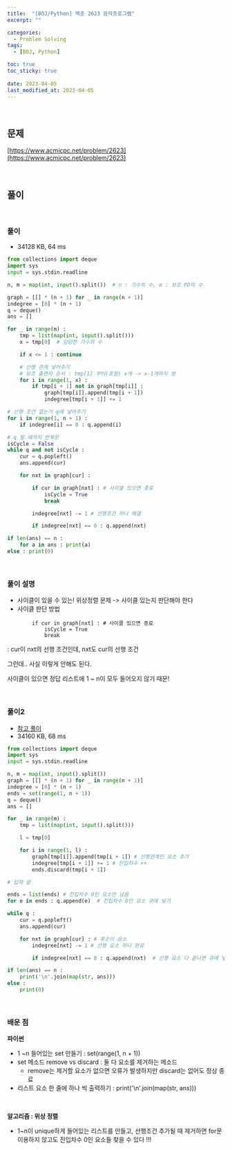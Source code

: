 ```yaml
---
title:  "[BOJ/Python] 백준 2623 음악프로그램"
excerpt: ""

categories:
  - Problem Solving
tags:
  - [BOJ, Python]

toc: true
toc_sticky: true
 
date: 2023-04-05
last_modified_at: 2023-04-05
---
```


<br>

## **문제**

[https://www.acmicpc.net/problem/2623](https://www.acmicpc.net/problem/2623)

<br>

## **풀이**

<br>

### **풀이**

- 34128 KB, 64 ms

```python
from collections import deque
import sys
input = sys.stdin.readline

n, m = map(int, input().split())  # n : 가수의 수, m : 보조 PD의 수

graph = [[] * (n + 1) for _ in range(n + 1)]
indegree = [0] * (n + 1)
q = deque()
ans = []

for _ in range(m) :
    tmp = list(map(int, input().split()))
    x = tmp[0]  # 담당한 가수의 수

    if x <= 1 : continue

    # 선행 관계 넣어주기
    # 보조 출연자 순서 : tmp[1] 부터(포함) x개 -> x-1개까지 쌍
    for i in range(1, x) :
        if tmp[i + 1] not in graph[tmp[i]] :
            graph[tmp[i]].append(tmp[i + 1])
            indegree[tmp[i + 1]] += 1

# 선행 조건 없는거 q에 넣어주기
for i in range(1, n + 1) :
    if indegree[i] == 0 : q.append(i)

# q 빌 때까지 반복문
isCycle = False
while q and not isCycle :
    cur = q.popleft()
    ans.append(cur)

    for nxt in graph[cur] :

        if cur in graph[nxt] : # 사이클 있으면 종료
            isCycle = True
            break

        indegree[nxt] -= 1 # 선행조건 하나 해결

        if indegree[nxt] == 0 : q.append(nxt)

if len(ans) == n :
    for a in ans : print(a)
else : print(0)
```

<br>

### **풀이 설명**

- 사이클이 있을 수 있는! 위상정렬 문제 -> 사이클 있는지 판단해야 한다
- 사이클 판단 방법

```
        if cur in graph[nxt] : # 사이클 있으면 종료
            isCycle = True
            break
```

: cur이 nxt의 선행 조건인데, nxt도 cur의 선행 조건

그런데.. 사실 이렇게 안해도 된다.

사이클이 있으면 정답 리스트에 1 ~ n이 모두 들어오지 않기 때문!

<br>

### **풀이2**

- [참고 풀이](https://www.acmicpc.net/source/53593707)
- 34160 KB, 68 ms

```python
from collections import deque
import sys
input = sys.stdin.readline

n, m = map(int, input().split())
graph = [[] * (n + 1) for _ in range(n + 1)]
indegree = [0] * (n + 1)
ends = set(range(1, n + 1))
q = deque()
ans = []

for _ in range(m) :
    tmp = list(map(int, input().split()))

    l = tmp[0]

    for i in range(1, l) :
        graph[tmp[i]].append(tmp[i + 1]) # 선행관계인 요소 추가
        indegree[tmp[i + 1]] += 1 # 진입차수 ++
        ends.discard(tmp[i + 1])

# 입력 끝

ends = list(ends) # 진입차수 0인 요소만 남음
for e in ends : q.append(e)  # 진입차수 0인 요소 큐에 넣기

while q :
    cur = q.popleft()
    ans.append(cur)

    for nxt in graph[cur] : # 후순이 요소
        indegree[nxt] -= 1 # 선행 요소 하나 완료

        if indegree[nxt] == 0 : q.append(nxt)  # 선행 요소 다 끝나면 큐에 넣기

if len(ans) == n :
    print('\n'.join(map(str, ans)))
else :
    print(0)
```

<br>

### **배운 점**

**파이썬**

- 1 ~n 들어있는 set 만들기 : set(range(1, n + 1))
- set 메소드 remove vs discard : 둘 다 요소를 제거하는 메소드
  - remove는 제거할 요소가 없으면 오류가 발생하지만 discard는 없어도 정상 종료
- 리스트 요소 한 줄에 하나 씩 출력하기 : print('\\n'.join(map(str, ans)))

<br>

**알고리즘 : 위상 정렬**

- 1~n이 unique하게 들어있는 리스트를 만들고, 선행조건 추가될 때 제거하면 for문 이용하지 않고도 진입차수 0인 요소들 찾을 수 있다 !!!

<br>